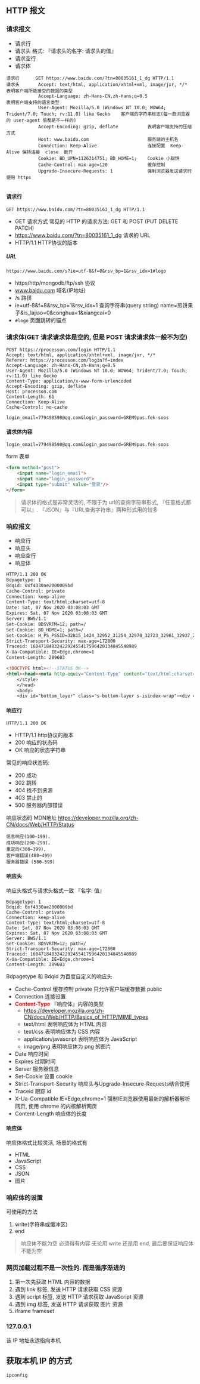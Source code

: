 ## HTTP 报文

### 请求报文
* 请求行
* 请求头    格式:  『请求头的名字: 请求头的值』
* 请求空行
* 请求体
```
请求行      GET https://www.baidu.com/?tn=80035161_1_dg HTTP/1.1
请求头       Accept: text/html, application/xhtml+xml, image/jxr, */*       表明客户端所能接受的数据的类型     
            Accept-Language: zh-Hans-CN,zh-Hans;q=0.5                       表明客户端支持的语言类型
            User-Agent: Mozilla/5.0 (Windows NT 10.0; WOW64; Trident/7.0; Touch; rv:11.0) like Gecko    客户端的字符串标志(每一款浏览器的 user-agent 值都是不一样的)
            Accept-Encoding: gzip, deflate           表明客户端支持的压缩方式                             
            Host: www.baidu.com                      服务端的主机名
            Connection: Keep-Alive                   连接配置  Keep-Alive 保持连接  close  断开
            Cookie: BD_UPN=1126314751; BD_HOME=1;    Cookie 小甜饼
            Cache-Control: max-age=120               缓存控制
            Upgrade-Insecure-Requests: 1             强制浏览器发送请求时使用 https


```

#### 请求行
```
GET https://www.baidu.com/?tn=80035161_1_dg HTTP/1.1
```
* GET                                       请求方式  常见的 HTTP 的请求方法: GET 和 POST  (PUT DELETE PATCH)
* https://www.baidu.com/?tn=80035161_1_dg   请求的 URL
* HTTP/1.1                                  HTTP协议的版本

##### URL
```
https://www.baidu.com/s?ie=utf-8&f=8&rsv_bp=1&rsv_idx=1#logo
```
* https/http/mongodb/ftp/ssh        协议
* www.baidu.com                     域名(IP地址)
* /s                                路径
* ie=utf-8&f=8&rsv_bp=1&rsv_idx=1   查询字符串(query string)    name=煎饼果子&is_lajiao=0&conghua=1&xiangcai=0
* `#logo`                             页面跳转的锚点

### 请求体(GET 请求请求体是空的, 但是 POST 请求请求体一般不为空)
```
POST https://processon.com/login HTTP/1.1
Accept: text/html, application/xhtml+xml, image/jxr, */*
Referer: https://processon.com/login?f=index
Accept-Language: zh-Hans-CN,zh-Hans;q=0.5
User-Agent: Mozilla/5.0 (Windows NT 10.0; WOW64; Trident/7.0; Touch; rv:11.0) like Gecko
Content-Type: application/x-www-form-urlencoded
Accept-Encoding: gzip, deflate
Host: processon.com
Content-Length: 61
Connection: Keep-Alive
Cache-Control: no-cache

login_email=779498590@qq.com&login_password=GREM9pus.fek-soos
```
#### 请求体内容
```
login_email=779498590@qq.com&login_password=GREM9pus.fek-soos
```
form 表单
```html
<form method="post">
    <input name="login_email">
    <input name="login_password">
    <input type="submit" value="登录"/>
</form>
```
> 请求体的格式是非常灵活的, 不限于为 url的查询字符串形式,  『任意格式都可以』. 
> 『JSON』与『URL查询字符串』两种形式用的较多

### 响应报文

* 响应行
* 响应头
* 响应空行
* 响应体

```html
HTTP/1.1 200 OK
Bdpagetype: 1
Bdqid: 0xf4330ae2000009bd
Cache-Control: private
Connection: keep-alive
Content-Type: text/html;charset=utf-8
Date: Sat, 07 Nov 2020 03:08:03 GMT
Expires: Sat, 07 Nov 2020 03:08:03 GMT
Server: BWS/1.1
Set-Cookie: BDSVRTM=12; path=/
Set-Cookie: BD_HOME=1; path=/
Set-Cookie: H_PS_PSSID=32815_1424_32952_31254_32970_32723_32961_32937_26350_32913; path=/; domain=.baidu.com
Strict-Transport-Security: max-age=172800
Traceid: 1604718483242292455417596420134845548989
X-Ua-Compatible: IE=Edge,chrome=1
Content-Length: 289603

<!DOCTYPE html><!--STATUS OK-->
<html><head><meta http-equiv="Content-Type" content="text/html;charset=utf-8"><meta http-equiv="X-UA-Compatible" content="IE=edge,chrome=1"><meta content="always" name="referrer"><meta name="theme-color" content="#2932e1"><meta name="description" content="全球最大的中文搜索引擎、致力于让网民更便捷地获取信息，找到所求。百度超过千亿的中文网页数据库，可以瞬间找到相关的搜索结果。"><link rel="shortcut icon" href="/favicon.ico" type="image/x-icon" /><link rel="search" type="application/opensearchdescription+xml" href="/content-search.xml" title="百度搜索" /><link rel="icon" sizes="any" mask href="//www.baidu.com/img/baidu_85beaf5496f291521eb75ba38eacbd87.svg"><link rel="dns-prefetch" href="//dss0.bdstatic.com"/><link rel="dns-prefetch" href="//dss1.bdstatic.com"/><link rel="dns-prefetch" href="//ss1.bdstatic.com"/><link rel="dns-prefetch" href="//sp0.baidu.com"/><link rel="dns-prefetch" href="//sp1.baidu.com"/><link rel="dns-prefetch" href="//sp2.baidu.com"/><title>百度一下，你就知道</title><style index="newi" type="text/css">#form .bdsug{top:39px}.bdsug{display:none;position:absolute;width:535px;background:#fff;border:1px solid #ccc!important;_overflow:hidden;box-shadow:1px 1px 3px #ededed;-webkit-box-shadow:1px 1px 3px #ededed;-moz-box-shadow:1px 1px 3px #ededed;-o-box-shadow:1px 1px 3px #ededed}.bdsug li{width:519px;color:#000;font:14px arial;line-height:25px;padding:0 8px;position:relative;cursor:default}.bdsug li.bdsug-s{background:#f0f0f0}.bdsug-store span,.bdsug-store b{color:#7A77C8}.bdsug-store-del{font-size:12px;color:#666;text-decoration:underline;position:absolute;right:8px;top:0;cursor:pointer;display:none}.bdsug-s .bdsug-store-del{display:inline-block}.bdsug-ala{display:inline-block;border-bottom:1px solid #e6e6e6}.bdsug-ala h3{line-height:14px;
    </style>
    </head>
    <body>
	<div id="bottom_layer" class="s-bottom-layer s-isindex-wrap"><div class="s-bottom-layer-left"><p class="lh"><a class="c-color-gray2" href="//www.baidu.com/cache/setindex/index.html" target="_blank">设为首页</a></p><p class="lh"><a class="c-color-gray2" href="//home.baidu.com" target="_blank">关于百度</a></p><p class="lh"><a class="c-color-gray2" href="http://ir.baidu.com" target="_blank">About Baidu</a></p><p class="lh"><a class="c-color-gray2" href="https://isite.baidu.com/site/e.baidu.com/d38e8023-2131-4904-adf7-a8d1108f51ef?refer=888" target="_blank">百度营销</a></p><p class="lh"><a class="c-color-gray2" href="//www.baidu.com/duty" target="_blank">使用百度前必读</a></p><p class="lh"><a class="c-color-gray2" href="//help.baidu.com/newadd?prod_id=1&category=4" target="_blank">意见反馈</a></p><p class="lh"><a class="c-color-gray2" href="//help.baidu.com" target="_blank">帮助中心</a></p></div><div id="s-bottom-layer-right" class="s-bottom-layer-right"><span class="lh">&#169;2020&nbsp;Baidu&nbsp;</span><span class="lh">(京)-经营性-2017-0020</span><a href="http://www.beian.gov.cn/portal/registerSystemInfo?recordcode=11000002000001"  target="_blank"><span class="lh s-bottom-recordcode">京公网安备11000002000001号</span></a><span class="lh">京ICP证030173号</span></div>

```

#### 响应行

```
HTTP/1.1 200 OK
```

* HTTP/1.1          http协议的版本
* 200                    响应的状态码
* OK                     响应的状态字符串

常见的响应状态码:

* 200      成功
* 302      跳转
* 404      找不到资源
* 403      禁止的
* 500      服务器内部错误

响应状态码 MDN地址 https://developer.mozilla.org/zh-CN/docs/Web/HTTP/Status

```
信息响应(100–199)，
成功响应(200–299)，
重定向(300–399)，
客户端错误(400–499)
服务器错误 (500–599)
```

#### 响应头

响应头格式与请求头格式一致  『名字: 值』

```
Bdpagetype: 1
Bdqid: 0xf4330ae2000009bd
Cache-Control: private
Connection: keep-alive
Content-Type: text/html;charset=utf-8
Date: Sat, 07 Nov 2020 03:08:03 GMT
Expires: Sat, 07 Nov 2020 03:08:03 GMT
Server: BWS/1.1
Set-Cookie: BDSVRTM=12; path=/
Strict-Transport-Security: max-age=172800
Traceid: 1604718483242292455417596420134845548989
X-Ua-Compatible: IE=Edge,chrome=1
Content-Length: 289603
```

Bdpagetype 和 Bdqid 为百度自定义的响应头

* Cache-Control     缓存控制  private 只允许客户端缓存数据  public
* Connection         连接设置
* <span style="color:red;font-weight: bold">Content-Type</span>      『响应体』内容的类型   
  * https://developer.mozilla.org/zh-CN/docs/Web/HTTP/Basics_of_HTTP/MIME_types
  * text/html 表明响应体为 HTML 内容
  * text/css   表明响应体为 CSS 内容
  * application/javascript  表明响应体为 JavaScript
  * image/png  表明响应体为 png 的图片
* Date      响应时间
* Expires   过期时间
* Server    服务器信息
* Set-Cookie   设置 cookie
* Strict-Transport-Security    响应头与Upgrade-Insecure-Requests结合使用
* Traceid   跟踪 id
* X-Ua-Compatible      IE=Edge,chrome=1 强制IE浏览器使用最新的解析器解析网页, 使用 chrome 的内核解析网页
* Content-Length   响应体的长度

#### 响应体

响应体格式比较灵活, 场景的格式有

* HTML
* JavaScript
* CSS
* JSON
* 图片
### 响应体的设置
可使用的方法
1. write(字符串或缓冲区)
2. end 
> 响应体不能为空 必须得有内容 无论用 write 还是用 end, 最后要保证响应体不能为空


### 网页加载过程不是一次性的. 而是循序渐进的
   1. 第一次先获取 HTML 内容的数据
   2. 遇到 link 标签, 发送 HTTP 请求获取 CSS 资源
   3. 遇到 script 标签, 发送 HTTP 请求获取 JavaScript 资源
   4. 遇到 img 标签, 发送 HTTP 请求获取 图片 资源
   5. iframe frameset

### 127.0.0.1
该 IP 地址永远指向本机

## 获取本机 IP 的方式
```
ipconfig
```